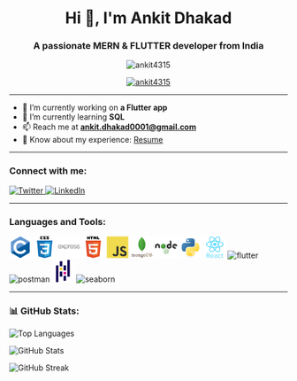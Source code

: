<h1 align="center">Hi 👋, I'm Ankit Dhakad</h1>
<h3 align="center">A passionate MERN & FLUTTER developer from India</h3>

<p align="center">
  <img src="https://komarev.com/ghpvc/?username=ankit4315&label=Profile%20views&color=0e75b6&style=flat" alt="ankit4315" />
</p>

<p align="center">
  <a href="https://github.com/ryo-ma/github-profile-trophy">
    <img src="https://github-profile-trophy.vercel.app/?username=ankit4315&row=1&column=3&margin-w=20&theme=algolia" alt="ankit4315" />
  </a>
</p>

---

- 🔭 I’m currently working on **a Flutter app**
- 🌱 I’m currently learning **SQL**
- 📫 Reach me at **ankit.dhakad0001@gmail.com**
- 📄 Know about my experience: [Resume](https://drive.google.com/file/d/1Ty3BGn-5JgXw_RBiZIPewAwvTnLl9xL2/view?usp=sharing)

---

<h3 align="left">Connect with me:</h3>
<p align="left">
  <a href="https://twitter.com/ankit_dhak41512" target="blank">
    <img src="https://img.shields.io/twitter/follow/ankit_dhak41512?logo=twitter&style=for-the-badge" alt="Twitter" />
  </a>
  <a href="https://www.linkedin.com/in/ankit-dhakad-173076241/" target="blank">
    <img src="https://img.shields.io/badge/LinkedIn-Ankit%20Dhakad-blue?style=for-the-badge&logo=linkedin" alt="LinkedIn" />
  </a>
</p>

---

<h3 align="left">Languages and Tools:</h3>
<p align="left">
  <img src="https://raw.githubusercontent.com/devicons/devicon/master/icons/c/c-original.svg" alt="c" width="40" height="40"/>
  <img src="https://raw.githubusercontent.com/devicons/devicon/master/icons/css3/css3-original-wordmark.svg" alt="css3" width="40" height="40"/>
  <img src="https://raw.githubusercontent.com/devicons/devicon/master/icons/express/express-original-wordmark.svg" alt="express" width="40" height="40"/>
  <img src="https://raw.githubusercontent.com/devicons/devicon/master/icons/html5/html5-original-wordmark.svg" alt="html5" width="40" height="40"/>
  <img src="https://raw.githubusercontent.com/devicons/devicon/master/icons/javascript/javascript-original.svg" alt="javascript" width="40" height="40"/>
  <img src="https://raw.githubusercontent.com/devicons/devicon/master/icons/mongodb/mongodb-original-wordmark.svg" alt="mongodb" width="40" height="40"/>
  <img src="https://raw.githubusercontent.com/devicons/devicon/master/icons/nodejs/nodejs-original-wordmark.svg" alt="nodejs" width="40" height="40"/>
  <img src="https://raw.githubusercontent.com/devicons/devicon/master/icons/python/python-original.svg" alt="python" width="40" height="40"/>
  <img src="https://raw.githubusercontent.com/devicons/devicon/master/icons/react/react-original-wordmark.svg" alt="react" width="40" height="40"/>
  <img src="https://storage.googleapis.com/cms-storage-bucket/ec64036b4eacc9f3fd73.svg" alt="flutter" width="40" height="40"/>
  <img src="https://www.vectorlogo.zone/logos/getpostman/getpostman-icon.svg" alt="postman" width="40" height="40"/>
  <img src="https://raw.githubusercontent.com/devicons/devicon/2ae2a900d2f041da66e950e4d48052658d850630/icons/pandas/pandas-original.svg" alt="pandas" width="40" height="40"/>
  <img src="https://seaborn.pydata.org/_images/logo-mark-lightbg.svg" alt="seaborn" width="40" height="40"/>
</p>

---

<h3 align="left">📊 GitHub Stats:</h3>
<p align="left">
  <img src="https://github-readme-stats.vercel.app/api/top-langs/?username=ankit4315&layout=compact&show_icons=true&theme=github_dark" alt="Top Languages" />
</p>

<p align="left">
  <img src="https://github-readme-stats.vercel.app/api?username=ankit4315&show_icons=true&theme=github_dark" alt="GitHub Stats" />
</p>

<p align="left">
  <img src="https://github-readme-streak-stats.herokuapp.com/?user=ankit4315&theme=github-dark-blue" alt="GitHub Streak" />
</p>
